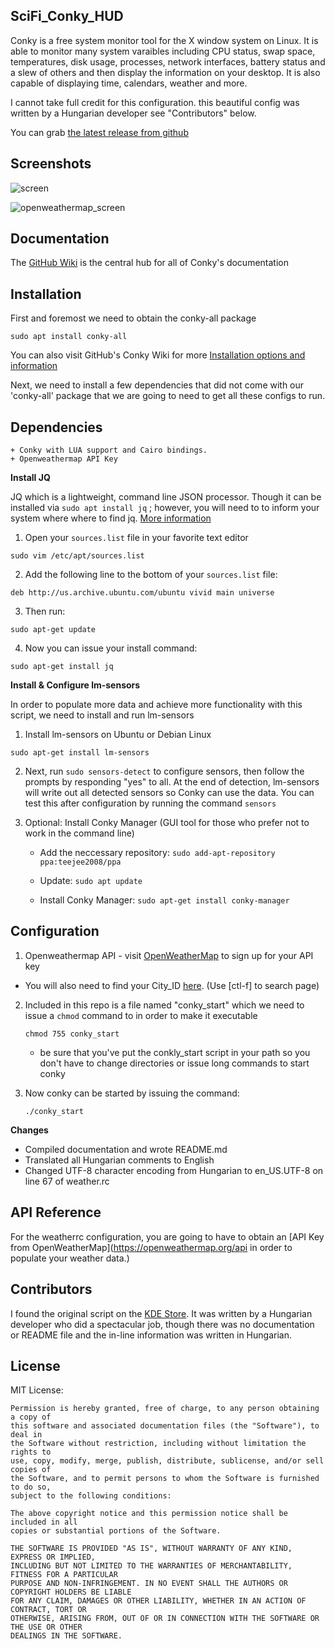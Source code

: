 ## SciFi_Conky_HUD

Conky is a free system monitor tool for the X window system on Linux. It is able to monitor many system varaibles including CPU status, swap space, temperatures, disk usage, processes, network interfaces, battery status and a slew of others and then display the information on your desktop. It is also capable of displaying time, calendars, weather and more.

I cannot take full credit for this configuration. this beautiful config was written by a Hungarian developer see "Contributors" below.

You can grab [the latest release from github](https://github.com/brndnmtthws/conky/releases/latest)

## Screenshots

![screen](https://user-images.githubusercontent.com/26425982/37259259-59794b1e-255a-11e8-9541-6cd5de5cd543.png)

![openweathermap_screen](https://user-images.githubusercontent.com/26425982/37260065-30a48338-2565-11e8-98be-c9174c022775.png)

## Documentation

The [GitHub Wiki](https://github.com/brndnmtthws/conky/wiki) is the central hub for all of Conky's documentation

## Installation

First and foremost we need to obtain the conky-all package

    sudo apt install conky-all

You can also visit GitHub's Conky Wiki for more [Installation options and information](https://github.com/brndnmtthws/conky/wiki/Installation)

Next, we need to install a few dependencies that did not come with our 'conky-all' package that we are going to need to get all these configs to run.

## Dependencies

    + Conky with LUA support and Cairo bindings.
    + Openweathermap API Key

**Install JQ**

JQ which is a lightweight, command line JSON processor. Though it can be installed via `sudo apt install jq` ; however, you will need to to inform your system where
where to find jq. [More information](https://stedolan.github.io/jq/download/)

1. Open your `sources.list` file in your favorite text editor

  `sudo vim /etc/apt/sources.list`

2. Add the following line to the bottom of your `sources.list` file:

  `deb http://us.archive.ubuntu.com/ubuntu vivid main universe`

3. Then run:

  `sudo apt-get update`

4. Now you can issue your install command:

  `sudo apt-get install jq`

**Install & Configure lm-sensors**

In order to populate more data and achieve more functionality with this script, we need to install and run lm-sensors

1. Install lm-sensors on Ubuntu or Debian Linux

  `sudo apt-get install lm-sensors`

2. Next, run `sudo sensors-detect` to configure sensors, then follow the prompts by responding "yes" to all. At the end of detection, lm-sensors will write out all detected sensors so Conky can use the data. You can test this after configuration by running the command `sensors`

3. Optional: Install Conky Manager (GUI tool for those who prefer not to work in the command line)

    + Add the neccessary repository: `sudo add-apt-repository ppa:teejee2008/ppa`

    + Update: `sudo apt update`

    +  Install Conky Manager:
      `sudo apt-get install conky-manager`

## Configuration

1. Openweathermap API - visit [OpenWeatherMap](https://openweathermap.org/api) to sign up for your API key

  + You will also need to find your City_ID  [here](http://openweathermap.org/help/city_list.txt). (Use [ctl-f] to search page)
  
2. Included in this repo is a file named "conky_start" which we need to issue a `chmod` command to in order to make it executable 

      `chmod 755 conky_start`
      + be sure that you've put the conkly_start script in your path so you don't have to change directories or issue long          commands to start conky
      
3. Now conky can be started by issuing the command:
    
    `./conky_start`

**Changes**
+ Compiled documentation and wrote README.md
+ Translated all Hungarian comments to English
+ Changed UTF-8 character encoding from Hungarian to en_US.UTF-8 on line 67 of weather.rc

## API Reference

For the weatherrc configuration, you are going to have to obtain an [API Key from OpenWeatherMap](https://openweathermap.org/api in order to populate your weather data.)

## Contributors

I found the original script on the [KDE Store](https://store.kde.org/p/1197920). It was written by a Hungarian developer who did a spectacular job, though there was no documentation or README file and the in-line information was written in Hungarian.


## License

MIT License:

    Permission is hereby granted, free of charge, to any person obtaining a copy of
    this software and associated documentation files (the "Software"), to deal in
    the Software without restriction, including without limitation the rights to
    use, copy, modify, merge, publish, distribute, sublicense, and/or sell copies of
    the Software, and to permit persons to whom the Software is furnished to do so,
    subject to the following conditions:   

    The above copyright notice and this permission notice shall be included in all
    copies or substantial portions of the Software.

    THE SOFTWARE IS PROVIDED "AS IS", WITHOUT WARRANTY OF ANY KIND, EXPRESS OR IMPLIED, 
    INCLUDING BUT NOT LIMITED TO THE WARRANTIES OF MERCHANTABILITY, FITNESS FOR A PARTICULAR 
    PURPOSE AND NON-INFRINGEMENT. IN NO EVENT SHALL THE AUTHORS OR COPYRIGHT HOLDERS BE LIABLE
    FOR ANY CLAIM, DAMAGES OR OTHER LIABILITY, WHETHER IN AN ACTION OF CONTRACT, TORT OR 
    OTHERWISE, ARISING FROM, OUT OF OR IN CONNECTION WITH THE SOFTWARE OR THE USE OR OTHER 
    DEALINGS IN THE SOFTWARE.
    


